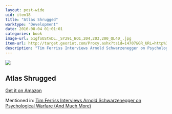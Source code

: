 ```yaml
---
layout: post-wide
uid: item18
title: "Atlas Shrugged"
worktype: "Development"
date: 2016-08-04 01:01:01
categories: book
image-url: 51gfoUStvDL._SY291_BO1,204,203,200_QL40_.jpg
item-url: http://target.georiot.com/Proxy.ashx?tsid=14707&GR_URL=http%3A%2F%2Fwww.amazon.com%2FAtlas-Shrugged-Ayn-Rand%2Fdp%2F0451191145
description: "Tim Ferriss Interviews Arnold Schwarzenegger on Psychological Warfare (And Much More)"
---
```

<a href="http://target.georiot.com/Proxy.ashx?tsid=14707&GR_URL=http%3A%2F%2Fwww.amazon.com%2FAtlas-Shrugged-Ayn-Rand%2Fdp%2F0451191145" target="blank"><img src="../../../../img/thumbs/51gfoUStvDL._SY291_BO1,204,203,200_QL40_.jpg" class="prod-img"></a>
<h2>Atlas Shrugged</h2>
<p><a href="http://target.georiot.com/Proxy.ashx?tsid=14707&GR_URL=http%3A%2F%2Fwww.amazon.com%2FAtlas-Shrugged-Ayn-Rand%2Fdp%2F0451191145" target="blank">Get it on Amazon</a><p>
<p>Mentioned in: <a href="http://fourhourworkweek.com/2015/02/02/arnold-schwarzenegger/" target="blank">Tim Ferriss Interviews Arnold Schwarzenegger on Psychological Warfare (And Much More)</a></p>
